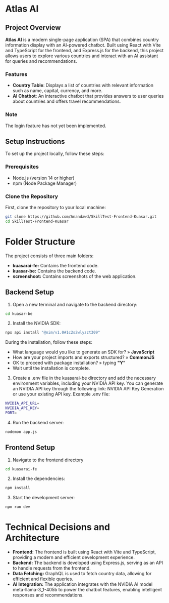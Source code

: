 # Atlas AI

## Project Overview

**Atlas AI** is a modern single-page application (SPA) that combines country information display with an AI-powered chatbot. Built using React with Vite and TypeScript for the frontend, and Express.js for the backend, this project allows users to explore various countries and interact with an AI assistant for queries and recommendations.

### Features
- **Country Table**: Displays a list of countries with relevant information such as name, capital, currency, and more.
- **AI Chatbot**: An interactive chatbot that provides answers to user queries about countries and offers travel recommendations.

### Note
The login feature has not yet been implemented.

## Setup Instructions

To set up the project locally, follow these steps:

### Prerequisites
- Node.js (version 14 or higher)
- npm (Node Package Manager)

### Clone the Repository
First, clone the repository to your local machine:
```bash
git clone https://github.com/Anandawd/SkillTest-Frontend-Kuasar.git
cd SkillTest-Frontend-Kuasar
```

# Folder Structure
The project consists of three main folders:
- **kuasarai-fe:** Contains the frontend code.
- **kuasar-be:** Contains the backend code.
- **screenshoot:** Contains screenshots of the web application.

## Backend Setup
1. Open a new terminal and navigate to the backend directory:
```bash
cd kuasar-be
```
2. Install the NVIDIA SDK:
```bash
npx api install "@nim/v1.0#1c2s2wlyzzt309"
```
During the installation, follow these steps:
- What language would you like to generate an SDK for? » **JavaScript**
- How are your project imports and exports structured? » **CommonJS**
- OK to proceed with package installation? » typing **"Y"**
- Wait until the installation is complete.
3. Create a .env file in the kuasarai-be directory and add the necessary environment variables, including your NVIDIA API key. You can generate an NVIDIA API key through the following link: 
NVIDIA API Key Generation or use your existing API key.
Example .env file:
```bash
NVIDIA_API_URL=
NVIDIA_API_KEY=
PORT=
```
4. Run the backend server:
```bash
nodemon app.js
```

## Frontend Setup
1. Navigate to the frontend directory
```bash
cd kuasarai-fe
```
2. Install the dependencies:
```bash
npm install
```
3. Start the development server:
```bash
npm run dev
```

# Technical Decisions and Architecture
- **Frontend:** The frontend is built using React with Vite and TypeScript, providing a modern and efficient development experience.
- **Backend:** The backend is developed using Express.js, serving as an API to handle requests from the frontend.
- **Data Fetching:** GraphQL is used to fetch country data, allowing for efficient and flexible queries.
- **AI Integration:** The application integrates with the NVIDIA AI model meta-llama-3_1-405b to power the chatbot features, enabling intelligent responses and recommendations.
